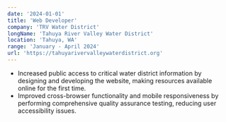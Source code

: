 ```yaml
---
date: '2024-01-01'
title: 'Web Developer'
company: 'TRV Water District'
longName: 'Tahuya River Valley Water District'
location: 'Tahuya, WA'
range: 'January - April 2024'
url: 'https://tahuyarivervalleywaterdistrict.org'
---
```


- Increased public access to critical water district information by designing and developing the website, making resources available online for the first time.
- Improved cross-browser functionality and mobile responsiveness by performing comprehensive quality assurance testing, reducing user accessibility issues.
